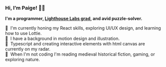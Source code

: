 ### Hi, I’m Paige! 🧙‍♀️

**I'm a programmer, [Lighthouse Labs grad](https://www.lighthouselabs.ca/), and avid puzzle-solver.**

🌱 &nbsp;I'm currently honing my React skills, exploring UI/UX design, and learning how to use Lottie.  
🐙 &nbsp;I have a background in motion design and illustration.  
👀 &nbsp;Typescript and creating interactive elements with html canvas are currently on my radar.  
🍄 &nbsp;When I'm not coding I'm reading medieval historical fiction, gaming, or exploring nature.  
